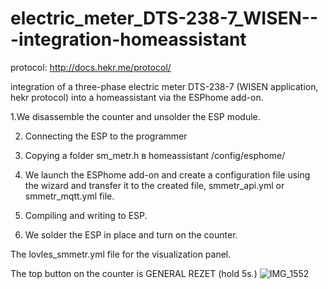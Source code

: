 # electric_meter_DTS-238-7_WISEN---integration-homeassistant


protocol: http://docs.hekr.me/protocol/


integration of a three-phase electric meter DTS-238-7 (WISEN application, hekr protocol) into a homeassistant via the ESPhome add-on.

1.We disassemble the counter and unsolder the ESP module.

2. Connecting the ESP to the programmer

3. Copying a folder sm_metr.h в homeassistant /config/esphome/

4. We launch the ESPhome add-on and create a configuration file using the wizard and transfer it to the created file, smmetr_api.yml or smmetr_mqtt.yml file.

5. Compiling and writing to ESP.

6. We solder the ESP in place and turn on the counter.

The lovles_smmetr.yml file for the visualization panel.

The top button on the counter is GENERAL REZET (hold 5s.)
![IMG_1552](https://user-images.githubusercontent.com/70329544/192113313-cfc75a73-1600-476d-8462-dc1f39a91908.jpg)
